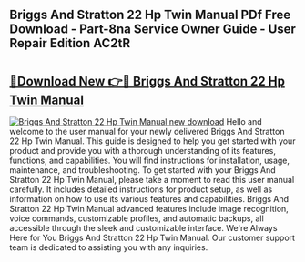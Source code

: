 ## Briggs And Stratton 22 Hp Twin Manual PDf Free Download - Part-8na Service Owner Guide - User Repair Edition AC2tR

# <h2><a href="http://bc55172.oget.top/?id=Briggs+And+Stratton+22+Hp+Twin+Manual">🔗Download New 👉🔴 Briggs And Stratton 22 Hp Twin Manual</a></h2>

[![Briggs And Stratton 22 Hp Twin Manual new download](https://i.imgur.com/5g1atiW.png)](http://bc55172.oget.top/?id=Briggs+And+Stratton+22+Hp+Twin+Manual)
Hello and welcome to the user manual for your newly delivered Briggs And Stratton 22 Hp Twin Manual. This guide is designed to help you get started with your product and provide you with a thorough understanding of its features, functions, and capabilities. You will find instructions for installation, usage, maintenance, and troubleshooting. To get started with your Briggs And Stratton 22 Hp Twin Manual, please take a moment to read this user manual carefully. It includes detailed instructions for product setup, as well as information on how to use its various features and capabilities. Briggs And Stratton 22 Hp Twin Manual advanced features include image recognition, voice commands, customizable profiles, and automatic backups, all accessible through the sleek and customizable interface. We're Always Here for You Briggs And Stratton 22 Hp Twin Manual. Our customer support team is dedicated to assisting you with any inquiries.
